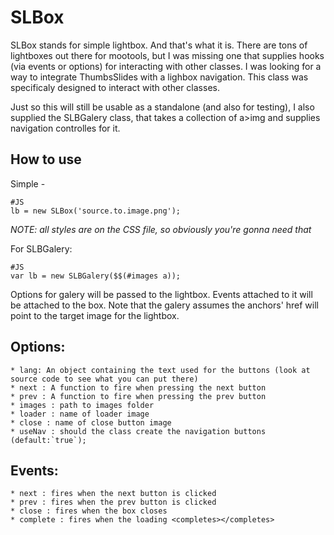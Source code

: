 SLBox
=============

SLBox stands for simple lightbox. And that's what it is. There are tons of lightboxes out there for mootools, but I was missing one that supplies hooks (via events or options) for 
interacting with other classes. I was looking for a way to integrate ThumbsSlides with a lighbox navigation. 
This class was specificaly designed to interact with other classes. 

Just so this will still be usable as a standalone (and also for testing), I also supplied the SLBGalery class, that takes a collection of a>img and supplies navigation controlles for it. 

How to use
----------
Simple - 

    #JS
    lb = new SLBox('source.to.image.png');

*NOTE: all styles are on the CSS file, so obviously you're gonna need that*    

For SLBGalery:

    #JS
    var lb = new SLBGalery($$(#images a));
    
Options for galery will be passed to the lightbox. Events attached to it will be attached to the box.
Note that the galery assumes the anchors' href will point to the target image for the lightbox.
   
Options:
--------
    * lang: An object containing the text used for the buttons (look at source code to see what you can put there)
    * next : A function to fire when pressing the next button
    * prev : A function to fire when pressing the prev button
    * images : path to images folder
    * loader : name of loader image
    * close : name of close button image
    * useNav : should the class create the navigation buttons (default:`true`);

Events:
--------
    * next : fires when the next button is clicked
    * prev : fires when the prev button is clicked
    * close : fires when the box closes
    * complete : fires when the loading <completes></completes>
